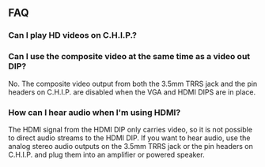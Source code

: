 ## FAQ

### Can I play HD videos on C.H.I.P.?


### Can I use the composite video at the same time as a video out DIP?
No. The composite video output from both the 3.5mm TRRS jack and the pin headers on C.H.I.P. are disabled when the VGA and HDMI DIPS are in place.

### How can I hear audio when I'm using HDMI?
The HDMI signal from the HDMI DIP only carries video, so it is not possible to direct audio streams to the HDMI DIP. If you want to hear audio, use the analog stereo audio outputs on the 3.5mm TRRS jack or the pin headers on C.H.I.P. and plug them into an amplifier or powered speaker.
